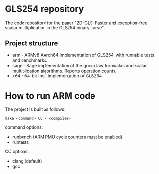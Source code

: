 # GLS254 repository

The code repository for the paper "2D-GLS: Faster and exception-free scalar multiplication in the GLS254 binary curve".

## Project structure

* arm - ARMv8 AArch64 implementation of GLS254, with runnable tests and benchmarks.
* sage - Sage implementation of the group law formualas and scalar multiplication algorithms. Reports operation counts.
* x64 - 64-bit Intel implementation of GLS254

# How to run ARM code
The project is built as follows:
```
make <command> CC = <compiler>
```
command options:
* runbench (ARM PMU cycle counters must be enabled)
* runtests

CC options:
* clang (default)
* gcc
